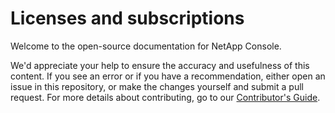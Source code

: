 # Licenses and subscriptions

Welcome to the open-source documentation for NetApp Console. 

We'd appreciate your help to ensure the accuracy and usefulness of this content. If you see an error or if you have a recommendation, either open an issue in this repository, or make the changes yourself and submit a pull request. For more details about contributing, go to our [Contributor's Guide](https://docs.netapp.com/us-en/contribute/).
